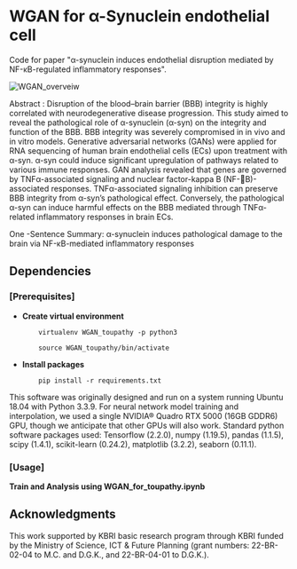 # WGAN for α-Synuclein endothelial cell
Code for paper "α-synuclein induces endothelial disruption mediated by NF-κB-regulated inflammatory responses".

<!--Please read our preprint at the following link:""-->
![WGAN_overveiw](https://user-images.githubusercontent.com/57948381/194007259-31720723-3108-4624-9a94-2b861db24a2a.PNG)

Abstract : Disruption of the blood–brain barrier (BBB) integrity is highly correlated with neurodegenerative disease progression. This study aimed to reveal the pathological role of α-synuclein (α-syn) on the integrity and function of the BBB. BBB integrity was severely compromised in in vivo and in vitro models. Generative adversarial networks (GANs) were applied for RNA sequencing of human brain endothelial cells (ECs) upon treatment with α-syn. α-syn could induce significant upregulation of pathways related to various immune responses. GAN analysis revealed that genes are governed by TNFα-associated signaling and nuclear factor-kappa B (NF-B)-associated responses. TNFα-associated signaling inhibition can preserve BBB integrity from α-syn’s pathological effect. Conversely, the pathological α-syn can induce harmful effects on the BBB mediated through TNFα-related inflammatory responses in brain ECs.

One -Sentence Summary: α-synuclein induces pathological damage to the brain via NF-κB-mediated inflammatory responses

## Dependencies 

### [Prerequisites]
* __Create virtual environment__  

          virtualenv WGAN_toupathy -p python3
          
          source WGAN_toupathy/bin/activate  

* __Install packages__  
    
          pip install -r requirements.txt

This software was originally designed and run on a system running Ubuntu 18.04 with Python 3.3.9. For neural network model training and interpolation, we used a single NVIDIA® Quadro RTX 5000 (16GB GDDR6) GPU, though we anticipate that other GPUs will also work. Standard python software packages used: Tensorflow (2.2.0), numpy (1.19.5), pandas (1.1.5), scipy (1.4.1), scikit-learn (0.24.2), matplotlib (3.2.2), seaborn (0.11.1). 

### [Usage]
__Train and Analysis using WGAN_for_toupathy.ipynb__

## Acknowledgments  

This work supported by KBRI basic research program through KBRI funded by the Ministry of Science, ICT & Future Planning (grant numbers: 22-BR-02-04 to M.C. and D.G.K., and 22-BR-04-01 to D.G.K.).
